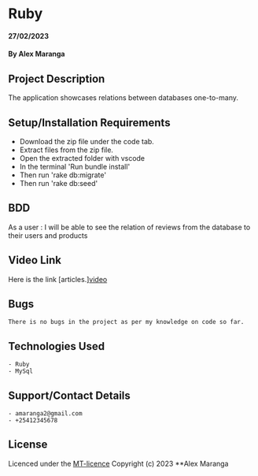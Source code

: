 # Ruby
#### 27/02/2023
#### By Alex Maranga

## Project Description
The application showcases relations between databases one-to-many.

## Setup/Installation Requirements
- Download the zip file under the code tab.
- Extract files from the zip file.
- Open the extracted folder with vscode
- In the terminal 'Run bundle install'
- Then run 'rake db:migrate'
- Then run 'rake db:seed'


## BDD
As a user :
I will be able to see the relation of reviews from the database to their users and products

## Video Link
Here is the link [articles.][video](https://watch.screencastify.com/v/kuzyKXobT82s2aSO0ZnA)

## Bugs
    There is no bugs in the project as per my knowledge on code so far. 

## Technologies Used
    - Ruby
    - MySql

## Support/Contact Details
    - amaranga2@gmail.com
    - +25412345678

## License
Licenced under the [MT-licence]() Copyright (c) 2023 **Alex Maranga